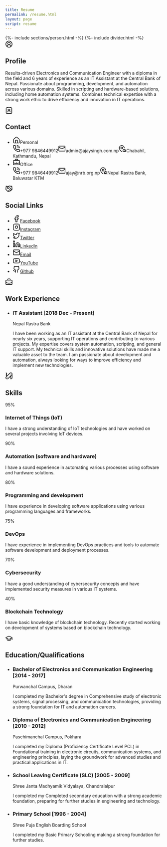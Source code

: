 ```yaml
---
title: Resume
permalink: /resume.html
layout: page
script: resume
---
```


<main class="flex flex-1 gap-4">
  <div
    class="flex flex-col w-[35%] max-w-[24rem] items-center bg-zinc-900/60 rounded p-4 border border-zinc-600/60">
    {%- include sections/person.html -%}
    {%- include divider.html -%}
    <section class="p-2 flex flex-col gap-4 w-full">
      <div class="section-header flex gap-4 items-center text-2xl"><svg xmlns="http://www.w3.org/2000/svg"
          width="24" height="24" viewBox="0 0 24 24" fill="none" stroke="currentColor" stroke-width="2"
          stroke-linecap="round" stroke-linejoin="round"
          class="lucide lucide-circle-user-round h-8 w-8 text-purple-600">
          <path d="M18 20a6 6 0 0 0-12 0"></path>
          <circle cx="12" cy="10" r="4"></circle>
          <circle cx="12" cy="12" r="10"></circle>
        </svg>
        <h2 class="uppercase text-purple-600">Profile</h2>
      </div>
      <p class="text-justify text-muted-foreground">Results-driven Electronics and Communication Engineer with a
        diploma in the field and 6 years of experience as an IT Assistant at the Central Bank of Nepal.
        Passionate about programming, development, and automation across various domains. Skilled in scripting
        and hardware-based solutions, including home automation systems. Combines technical expertise with a
        strong work ethic to drive efficiency and innovation in IT operations.</p>
    </section>
    <div data-orientation="horizontal" role="none"
      class="shrink-0 dark:bg-slate-800 h-[1px] w-full my-4 bg-zinc-600/60"></div>
    <section class="p-2 flex flex-col gap-4 w-full">
      <div class="section-header flex gap-4 items-center text-2xl"><svg xmlns="http://www.w3.org/2000/svg"
          width="24" height="24" viewBox="0 0 24 24" fill="none" stroke="currentColor" stroke-width="2"
          stroke-linecap="round" stroke-linejoin="round"
          class="lucide lucide-contact-round h-8 w-8 text-purple-600">
          <path d="M16 18a4 4 0 0 0-8 0"></path>
          <circle cx="12" cy="11" r="3"></circle>
          <rect width="18" height="18" x="3" y="4" rx="2"></rect>
          <line x1="8" x2="8" y1="2" y2="4"></line>
          <line x1="16" x2="16" y1="2" y2="4"></line>
        </svg>
        <h2 class="uppercase text-purple-600">Contact</h2>
      </div>
      <ul class="flex flex-col gap-4">
        <li class="flex flex-col gap-2 justify-center pl-4">
          <div class="flex gap-4 items-center border-b border-zinc-600/60"><svg
              xmlns="http://www.w3.org/2000/svg" width="24" height="24" viewBox="0 0 24 24" fill="none"
              stroke="currentColor" stroke-width="2" stroke-linecap="round" stroke-linejoin="round"
              class="lucide lucide-house h-4 w-4">
              <path d="M15 21v-8a1 1 0 0 0-1-1h-4a1 1 0 0 0-1 1v8"></path>
              <path
                d="M3 10a2 2 0 0 1 .709-1.528l7-5.999a2 2 0 0 1 2.582 0l7 5.999A2 2 0 0 1 21 10v9a2 2 0 0 1-2 2H5a2 2 0 0 1-2-2z">
              </path>
            </svg>Personal</div><span class="flex gap-4 text-sm text-muted-foreground"><svg
              xmlns="http://www.w3.org/2000/svg" width="24" height="24" viewBox="0 0 24 24" fill="none"
              stroke="currentColor" stroke-width="2" stroke-linecap="round" stroke-linejoin="round"
              class="lucide lucide-phone-call h-4 w-4">
              <path
                d="M22 16.92v3a2 2 0 0 1-2.18 2 19.79 19.79 0 0 1-8.63-3.07 19.5 19.5 0 0 1-6-6 19.79 19.79 0 0 1-3.07-8.67A2 2 0 0 1 4.11 2h3a2 2 0 0 1 2 1.72 12.84 12.84 0 0 0 .7 2.81 2 2 0 0 1-.45 2.11L8.09 9.91a16 16 0 0 0 6 6l1.27-1.27a2 2 0 0 1 2.11-.45 12.84 12.84 0 0 0 2.81.7A2 2 0 0 1 22 16.92z">
              </path>
              <path d="M14.05 2a9 9 0 0 1 8 7.94"></path>
              <path d="M14.05 6A5 5 0 0 1 18 10"></path>
            </svg>+977 9846449912</span><span class="flex gap-4 text-sm text-muted-foreground"><svg
              xmlns="http://www.w3.org/2000/svg" width="24" height="24" viewBox="0 0 24 24" fill="none"
              stroke="currentColor" stroke-width="2" stroke-linecap="round" stroke-linejoin="round"
              class="lucide lucide-mail h-4 w-4">
              <rect width="20" height="16" x="2" y="4" rx="2"></rect>
              <path d="m22 7-8.97 5.7a1.94 1.94 0 0 1-2.06 0L2 7"></path>
            </svg>admin@ajaysingh.com.np</span><span class="flex gap-4 text-sm text-muted-foreground"><svg
              xmlns="http://www.w3.org/2000/svg" width="24" height="24" viewBox="0 0 24 24" fill="none"
              stroke="currentColor" stroke-width="2" stroke-linecap="round" stroke-linejoin="round"
              class="lucide lucide-map-pin-house h-4 w-4">
              <path
                d="M15 22a1 1 0 0 1-1-1v-4a1 1 0 0 1 .445-.832l3-2a1 1 0 0 1 1.11 0l3 2A1 1 0 0 1 22 17v4a1 1 0 0 1-1 1z">
              </path>
              <path d="M18 10a8 8 0 0 0-16 0c0 4.993 5.539 10.193 7.399 11.799a1 1 0 0 0 .601.2"></path>
              <path d="M18 22v-3"></path>
              <circle cx="10" cy="10" r="3"></circle>
            </svg>Chabahil, Kathmandu, Nepal</span>
        </li>
        <li class="flex flex-col gap-2 justify-center pl-4">
          <div class="flex gap-4 items-center border-b border-zinc-600/60"><svg
              xmlns="http://www.w3.org/2000/svg" width="24" height="24" viewBox="0 0 24 24" fill="none"
              stroke="currentColor" stroke-width="2" stroke-linecap="round" stroke-linejoin="round"
              class="lucide lucide-briefcase-business h-4 w-4">
              <path d="M12 12h.01"></path>
              <path d="M16 6V4a2 2 0 0 0-2-2h-4a2 2 0 0 0-2 2v2"></path>
              <path d="M22 13a18.15 18.15 0 0 1-20 0"></path>
              <rect width="20" height="14" x="2" y="6" rx="2"></rect>
            </svg>Office</div><span class="flex gap-4 text-sm text-muted-foreground"><svg
              xmlns="http://www.w3.org/2000/svg" width="24" height="24" viewBox="0 0 24 24" fill="none"
              stroke="currentColor" stroke-width="2" stroke-linecap="round" stroke-linejoin="round"
              class="lucide lucide-phone-call h-4 w-4">
              <path
                d="M22 16.92v3a2 2 0 0 1-2.18 2 19.79 19.79 0 0 1-8.63-3.07 19.5 19.5 0 0 1-6-6 19.79 19.79 0 0 1-3.07-8.67A2 2 0 0 1 4.11 2h3a2 2 0 0 1 2 1.72 12.84 12.84 0 0 0 .7 2.81 2 2 0 0 1-.45 2.11L8.09 9.91a16 16 0 0 0 6 6l1.27-1.27a2 2 0 0 1 2.11-.45 12.84 12.84 0 0 0 2.81.7A2 2 0 0 1 22 16.92z">
              </path>
              <path d="M14.05 2a9 9 0 0 1 8 7.94"></path>
              <path d="M14.05 6A5 5 0 0 1 18 10"></path>
            </svg>+977 9846449912</span><span class="flex gap-4 text-sm text-muted-foreground"><svg
              xmlns="http://www.w3.org/2000/svg" width="24" height="24" viewBox="0 0 24 24" fill="none"
              stroke="currentColor" stroke-width="2" stroke-linecap="round" stroke-linejoin="round"
              class="lucide lucide-mail h-4 w-4">
              <rect width="20" height="16" x="2" y="4" rx="2"></rect>
              <path d="m22 7-8.97 5.7a1.94 1.94 0 0 1-2.06 0L2 7"></path>
            </svg>ajay@nrb.org.np</span><span class="flex gap-4 text-sm text-muted-foreground"><svg
              xmlns="http://www.w3.org/2000/svg" width="24" height="24" viewBox="0 0 24 24" fill="none"
              stroke="currentColor" stroke-width="2" stroke-linecap="round" stroke-linejoin="round"
              class="lucide lucide-map-pin-house h-4 w-4">
              <path
                d="M15 22a1 1 0 0 1-1-1v-4a1 1 0 0 1 .445-.832l3-2a1 1 0 0 1 1.11 0l3 2A1 1 0 0 1 22 17v4a1 1 0 0 1-1 1z">
              </path>
              <path d="M18 10a8 8 0 0 0-16 0c0 4.993 5.539 10.193 7.399 11.799a1 1 0 0 0 .601.2"></path>
              <path d="M18 22v-3"></path>
              <circle cx="10" cy="10" r="3"></circle>
            </svg>Nepal Rastra Bank, Baluwatar KTM</span>
        </li>
      </ul>
    </section>
    <div data-orientation="horizontal" role="none"
      class="shrink-0 dark:bg-slate-800 h-[1px] w-full my-4 bg-zinc-600/60"></div>
    <section class="p-2 flex flex-col gap-4 w-full">
      <div class="section-header flex gap-4 items-center text-2xl"><svg xmlns="http://www.w3.org/2000/svg"
          width="24" height="24" viewBox="0 0 24 24" fill="none" stroke="currentColor" stroke-width="2"
          stroke-linecap="round" stroke-linejoin="round"
          class="lucide lucide-handshake h-8 w-8 text-purple-600">
          <path d="m11 17 2 2a1 1 0 1 0 3-3"></path>
          <path
            d="m14 14 2.5 2.5a1 1 0 1 0 3-3l-3.88-3.88a3 3 0 0 0-4.24 0l-.88.88a1 1 0 1 1-3-3l2.81-2.81a5.79 5.79 0 0 1 7.06-.87l.47.28a2 2 0 0 0 1.42.25L21 4">
          </path>
          <path d="m21 3 1 11h-2"></path>
          <path d="M3 3 2 14l6.5 6.5a1 1 0 1 0 3-3"></path>
          <path d="M3 4h8"></path>
        </svg>
        <h2 class="uppercase text-purple-600">Social Links</h2>
      </div>
      <ul class="flex flex-col gap-2">
        <li class="flex gap-4 pl-4 items-center text-muted-foreground"><svg xmlns="http://www.w3.org/2000/svg"
            width="24" height="24" viewBox="0 0 24 24" fill="none" stroke="currentColor" stroke-width="2"
            stroke-linecap="round" stroke-linejoin="round" class="lucide lucide-facebook h-4 w-4">
            <path d="M18 2h-3a5 5 0 0 0-5 5v3H7v4h3v8h4v-8h3l1-4h-4V7a1 1 0 0 1 1-1h3z"></path>
          </svg><a target="_blank" rel="noopener" class="hover:text-purple-500 duration-1000"
            href="https://www.facebook.com/ajaykumarsingh.np">Facebook</a></li>
        <li class="flex gap-4 pl-4 items-center text-muted-foreground"><svg xmlns="http://www.w3.org/2000/svg"
            width="24" height="24" viewBox="0 0 24 24" fill="none" stroke="currentColor" stroke-width="2"
            stroke-linecap="round" stroke-linejoin="round" class="lucide lucide-instagram h-4 w-4">
            <rect width="20" height="20" x="2" y="2" rx="5" ry="5"></rect>
            <path d="M16 11.37A4 4 0 1 1 12.63 8 4 4 0 0 1 16 11.37z"></path>
            <line x1="17.5" x2="17.51" y1="6.5" y2="6.5"></line>
          </svg><a target="_blank" rel="noopener" class="hover:text-purple-500 duration-1000"
            href="https://www.instagram.com/ajaykumarsingh.np">Instagram</a></li>
        <li class="flex gap-4 pl-4 items-center text-muted-foreground"><svg xmlns="http://www.w3.org/2000/svg"
            width="24" height="24" viewBox="0 0 24 24" fill="none" stroke="currentColor" stroke-width="2"
            stroke-linecap="round" stroke-linejoin="round" class="lucide lucide-twitter h-4 w-4">
            <path
              d="M22 4s-.7 2.1-2 3.4c1.6 10-9.4 17.3-18 11.6 2.2.1 4.4-.6 6-2C3 15.5.5 9.6 3 5c2.2 2.6 5.6 4.1 9 4-.9-4.2 4-6.6 7-3.8 1.1 0 3-1.2 3-1.2z">
            </path>
          </svg><a target="_blank" rel="noopener" class="hover:text-purple-500 duration-1000"
            href="https://x.com/singh_ajaykumar">Twitter</a></li>
        <li class="flex gap-4 pl-4 items-center text-muted-foreground"><svg xmlns="http://www.w3.org/2000/svg"
            width="24" height="24" viewBox="0 0 24 24" fill="none" stroke="currentColor" stroke-width="2"
            stroke-linecap="round" stroke-linejoin="round" class="lucide lucide-linkedin h-4 w-4">
            <path d="M16 8a6 6 0 0 1 6 6v7h-4v-7a2 2 0 0 0-2-2 2 2 0 0 0-2 2v7h-4v-7a6 6 0 0 1 6-6z"></path>
            <rect width="4" height="12" x="2" y="9"></rect>
            <circle cx="4" cy="4" r="2"></circle>
          </svg><a target="_blank" rel="noopener" class="hover:text-purple-500 duration-1000"
            href="https://linkedin.com/in/ajaysingh.com.np">LinkedIn</a></li>
        <li class="flex gap-4 pl-4 items-center text-muted-foreground"><svg xmlns="http://www.w3.org/2000/svg"
            width="24" height="24" viewBox="0 0 24 24" fill="none" stroke="currentColor" stroke-width="2"
            stroke-linecap="round" stroke-linejoin="round" class="lucide lucide-mail h-4 w-4">
            <rect width="20" height="16" x="2" y="4" rx="2"></rect>
            <path d="m22 7-8.97 5.7a1.94 1.94 0 0 1-2.06 0L2 7"></path>
          </svg><a target="_blank" rel="noopener" class="hover:text-purple-500 duration-1000"
            href="mailto:admin@ajaysingh.com.np">Email</a></li>
        <li class="flex gap-4 pl-4 items-center text-muted-foreground"><svg xmlns="http://www.w3.org/2000/svg"
            width="24" height="24" viewBox="0 0 24 24" fill="none" stroke="currentColor" stroke-width="2"
            stroke-linecap="round" stroke-linejoin="round" class="lucide lucide-youtube h-4 w-4">
            <path
              d="M2.5 17a24.12 24.12 0 0 1 0-10 2 2 0 0 1 1.4-1.4 49.56 49.56 0 0 1 16.2 0A2 2 0 0 1 21.5 7a24.12 24.12 0 0 1 0 10 2 2 0 0 1-1.4 1.4 49.55 49.55 0 0 1-16.2 0A2 2 0 0 1 2.5 17">
            </path>
            <path d="m10 15 5-3-5-3z"></path>
          </svg><a target="_blank" rel="noopener" class="hover:text-purple-500 duration-1000"
            href="https://www.youtube.com/@ajay__singh">YouTube</a></li>
        <li class="flex gap-4 pl-4 items-center text-muted-foreground"><svg xmlns="http://www.w3.org/2000/svg"
            width="24" height="24" viewBox="0 0 24 24" fill="none" stroke="currentColor" stroke-width="2"
            stroke-linecap="round" stroke-linejoin="round" class="lucide lucide-github h-4 w-4">
            <path
              d="M15 22v-4a4.8 4.8 0 0 0-1-3.5c3 0 6-2 6-5.5.08-1.25-.27-2.48-1-3.5.28-1.15.28-2.35 0-3.5 0 0-1 0-3 1.5-2.64-.5-5.36-.5-8 0C6 2 5 2 5 2c-.3 1.15-.3 2.35 0 3.5A5.403 5.403 0 0 0 4 9c0 3.5 3 5.5 6 5.5-.39.49-.68 1.05-.85 1.65-.17.6-.22 1.23-.15 1.85v4">
            </path>
            <path d="M9 18c-4.51 2-5-2-7-2"></path>
          </svg><a target="_blank" rel="noopener" class="hover:text-purple-500 duration-1000"
            href="https://github.com/mentormaya">Github</a></li>
      </ul>
    </section>
  </div>
  <div class="w-full flex flex-1 flex-col gap-4">
    <section class="flex flex-col gap-4 bg-zinc-900/60 rounded p-6 border border-zinc-600/60">
      <div class="section-header flex gap-4 items-center text-2xl"><svg xmlns="http://www.w3.org/2000/svg"
          width="24" height="24" viewBox="0 0 24 24" fill="none" stroke="currentColor" stroke-width="2"
          stroke-linecap="round" stroke-linejoin="round"
          class="lucide lucide-briefcase-business h-8 w-8 text-purple-600">
          <path d="M12 12h.01"></path>
          <path d="M16 6V4a2 2 0 0 0-2-2h-4a2 2 0 0 0-2 2v2"></path>
          <path d="M22 13a18.15 18.15 0 0 1-20 0"></path>
          <rect width="20" height="14" x="2" y="6" rx="2"></rect>
        </svg>
        <h2 class="uppercase">Work Experience</h2>
      </div>
      <ul class="flex flex-col ml-2">
        <li class="flex items-center gap-8 relative py-4">
          <div class="absolute h-full w-[2px] left-[5px] bg-slate-300/60"></div><span
            class="relative flex h-3 w-3"><span
              class="animate-ping absolute inline-flex h-full w-full rounded-full bg-purple-400 opacity-75"></span><span
              class="relative inline-flex rounded-full h-3 w-3 bg-purple-500"></span></span>
          <div>
            <h3 class="uppercase text-purple-600">IT Assistant<!-- --> <span
                class="capitalize ml-4 text-slate-300/60">[2018 Dec - Present]</span></h3>
            <p>Nepal Rastra Bank</p>
            <p class="text-slate-300/60">I have been working as an IT assistant at the Central Bank of Nepal for
              nearly six years, supporting IT operations and contributing to various projects. My expertise
              covers system automation, scripting, and general IT support. My technical skills and innovative
              solutions have made me a valuable asset to the team. I am passionate about development and
              automation, always looking for ways to improve efficiency and implement new technologies.</p>
          </div>
        </li>
      </ul>
    </section>
    <section class="flex flex-col gap-4 bg-zinc-900/60 rounded p-6 border border-zinc-600/60">
      <div class="section-header flex gap-4 items-center text-2xl"><svg xmlns="http://www.w3.org/2000/svg"
          width="24" height="24" viewBox="0 0 24 24" fill="none" stroke="currentColor" stroke-width="2"
          stroke-linecap="round" stroke-linejoin="round"
          class="lucide lucide-pocket-knife h-8 w-8 text-purple-600">
          <path d="M3 2v1c0 1 2 1 2 2S3 6 3 7s2 1 2 2-2 1-2 2 2 1 2 2"></path>
          <path d="M18 6h.01"></path>
          <path d="M6 18h.01"></path>
          <path d="M20.83 8.83a4 4 0 0 0-5.66-5.66l-12 12a4 4 0 1 0 5.66 5.66Z"></path>
          <path d="M18 11.66V22a4 4 0 0 0 4-4V6"></path>
        </svg>
        <h2 class="uppercase text-purple-600">Skills</h2>
      </div>
      <div class="grid grid-cols-3 ml-2 gap-2">
        <div class="flex flex-col justify-center rounded p-4 border border-zinc-600/60">
          <div class="flex items-center gap-4"><span class="text-slate-300/60">95<!-- -->%</span>
            <div class="w-full h-2 bg-slate-300/60 rounded-full">
              <div class="h-full bg-slate-300/80 rounded-full" style="width:95%"></div>
            </div>
          </div>
          <h3 class="uppercase text-purple-600">Internet of Things (IoT)</h3>
          <p class="text-slate-300/60 text-justify">I have a strong understanding of IoT technologies and have
            worked on several projects involving IoT devices.</p>
        </div>
        <div class="flex flex-col justify-center rounded p-4 border border-zinc-600/60">
          <div class="flex items-center gap-4"><span class="text-slate-300/60">90<!-- -->%</span>
            <div class="w-full h-2 bg-slate-300/60 rounded-full">
              <div class="h-full bg-slate-300/80 rounded-full" style="width:90%"></div>
            </div>
          </div>
          <h3 class="uppercase text-purple-600">Automation (software and hardware)</h3>
          <p class="text-slate-300/60 text-justify">I have a sound experience in automating various processes
            using software and hardware solutions.</p>
        </div>
        <div class="flex flex-col justify-center rounded p-4 border border-zinc-600/60">
          <div class="flex items-center gap-4"><span class="text-slate-300/60">80<!-- -->%</span>
            <div class="w-full h-2 bg-slate-300/60 rounded-full">
              <div class="h-full bg-slate-300/80 rounded-full" style="width:80%"></div>
            </div>
          </div>
          <h3 class="uppercase text-purple-600">Programming and development</h3>
          <p class="text-slate-300/60 text-justify">I have experience in developing software applications using
            various programming languages and frameworks.</p>
        </div>
        <div class="flex flex-col justify-center rounded p-4 border border-zinc-600/60">
          <div class="flex items-center gap-4"><span class="text-slate-300/60">75<!-- -->%</span>
            <div class="w-full h-2 bg-slate-300/60 rounded-full">
              <div class="h-full bg-slate-300/80 rounded-full" style="width:75%"></div>
            </div>
          </div>
          <h3 class="uppercase text-purple-600">DevOps</h3>
          <p class="text-slate-300/60 text-justify">I have experience in implementing DevOps practices and tools
            to automate software development and deployment processes.</p>
        </div>
        <div class="flex flex-col justify-center rounded p-4 border border-zinc-600/60">
          <div class="flex items-center gap-4"><span class="text-slate-300/60">70<!-- -->%</span>
            <div class="w-full h-2 bg-slate-300/60 rounded-full">
              <div class="h-full bg-slate-300/80 rounded-full" style="width:70%"></div>
            </div>
          </div>
          <h3 class="uppercase text-purple-600">Cybersecurity</h3>
          <p class="text-slate-300/60 text-justify">I have a good understanding of cybersecurity concepts and
            have implemented security measures in various IT systems.</p>
        </div>
        <div class="flex flex-col justify-center rounded p-4 border border-zinc-600/60">
          <div class="flex items-center gap-4"><span class="text-slate-300/60">40<!-- -->%</span>
            <div class="w-full h-2 bg-slate-300/60 rounded-full">
              <div class="h-full bg-slate-300/80 rounded-full" style="width:40%"></div>
            </div>
          </div>
          <h3 class="uppercase text-purple-600">Blockchain Technology</h3>
          <p class="text-slate-300/60 text-justify">I have basic knowledge of blockchain technology. Recently
            started working on development of systems based on blockchain technology.</p>
        </div>
      </div>
    </section>
    <section class="flex flex-col gap-4 bg-zinc-900/60 rounded p-6 border border-zinc-600/60">
      <div class="section-header flex gap-4 items-center text-2xl"><svg xmlns="http://www.w3.org/2000/svg"
          width="24" height="24" viewBox="0 0 24 24" fill="none" stroke="currentColor" stroke-width="2"
          stroke-linecap="round" stroke-linejoin="round"
          class="lucide lucide-graduation-cap h-8 w-8 text-purple-600">
          <path
            d="M21.42 10.922a1 1 0 0 0-.019-1.838L12.83 5.18a2 2 0 0 0-1.66 0L2.6 9.08a1 1 0 0 0 0 1.832l8.57 3.908a2 2 0 0 0 1.66 0z">
          </path>
          <path d="M22 10v6"></path>
          <path d="M6 12.5V16a6 3 0 0 0 12 0v-3.5"></path>
        </svg>
        <h2 class="uppercase">Education/Qualifications</h2>
      </div>
      <ul class="flex flex-col ml-2">
        <li class="flex items-center gap-8 relative py-4">
          <div class="absolute h-full w-[2px] left-[5px] bg-slate-300/60"></div><span
            class="relative flex h-3 w-3"><span
              class="animate-ping absolute inline-flex h-full w-full rounded-full bg-purple-400 opacity-75"></span><span
              class="relative inline-flex rounded-full h-3 w-3 bg-purple-500"></span></span>
          <div>
            <h3 class="uppercase text-purple-600">Bachelor of Electronics and Communication Engineering<!-- -->
              <span class="capitalize ml-4 text-slate-300/60">[2014 - 2017]</span></h3>
            <p>Purwanchal Campus, Dharan</p>
            <p class="text-slate-300/60">I completed my Bachelor&#x27;s degree in Comprehensive study of
              electronic systems, signal processing, and communication technologies, providing a strong
              foundation for IT and automation careers.</p>
          </div>
        </li>
        <li class="flex items-center gap-8 relative py-4">
          <div class="absolute h-full w-[2px] left-[5px] bg-slate-300/60"></div><span
            class="relative flex h-3 w-3"><span
              class="animate-ping absolute inline-flex h-full w-full rounded-full bg-purple-400 opacity-75"></span><span
              class="relative inline-flex rounded-full h-3 w-3 bg-purple-500"></span></span>
          <div>
            <h3 class="uppercase text-purple-600">Diploma of Electronics and Communication Engineering<!-- -->
              <span class="capitalize ml-4 text-slate-300/60">[2010 - 2012]</span></h3>
            <p>Paschimanchal Campus, Pokhara</p>
            <p class="text-slate-300/60">I completed my Diploma (Proficiency Certificate Level PCL) in
              Foundational training in electronic circuits, communication systems, and engineering principles,
              laying the groundwork for advanced studies and practical applications in IT.</p>
          </div>
        </li>
        <li class="flex items-center gap-8 relative py-4">
          <div class="absolute h-full w-[2px] left-[5px] bg-slate-300/60"></div><span
            class="relative flex h-3 w-3"><span
              class="animate-ping absolute inline-flex h-full w-full rounded-full bg-purple-400 opacity-75"></span><span
              class="relative inline-flex rounded-full h-3 w-3 bg-purple-500"></span></span>
          <div>
            <h3 class="uppercase text-purple-600">School Leaving Certificate (SLC)<!-- --> <span
                class="capitalize ml-4 text-slate-300/60">[2005 - 2009]</span></h3>
            <p>Shree Janta Madhyamik Vidyalaya, Chandralalpur</p>
            <p class="text-slate-300/60">I completed my Completed secondary education with a strong academic
              foundation, preparing for further studies in engineering and technology.</p>
          </div>
        </li>
        <li class="flex items-center gap-8 relative py-4">
          <div class="absolute h-full w-[2px] left-[5px] bg-slate-300/60"></div><span
            class="relative flex h-3 w-3"><span
              class="animate-ping absolute inline-flex h-full w-full rounded-full bg-purple-400 opacity-75"></span><span
              class="relative inline-flex rounded-full h-3 w-3 bg-purple-500"></span></span>
          <div>
            <h3 class="uppercase text-purple-600">Primary School<!-- --> <span
                class="capitalize ml-4 text-slate-300/60">[1996 - 2004]</span></h3>
            <p>Shree Puja English Boarding School</p>
            <p class="text-slate-300/60">I completed my Basic Primary Schooling making a strong foundation for
              further studies.</p>
          </div>
        </li>
      </ul>
    </section>
  </div>
</main>
